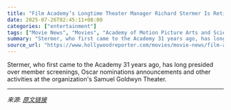 ```yaml
---
title: "Film Academy’s Longtime Theater Manager Richard Stermer Is Retiring (Exclusive)"
date: 2025-07-26T02:45:11+08:00
categories: ["entertainment"]
tags: ["Movie News", "Movies", "Academy of Motion Picture Arts and Sciences", "Richard Stermer"]
summary: "Stermer, who first came to the Academy 31 years ago, has long presided over member screenings, Oscar nominations announcements and other activities at the organization's Samuel Goldwyn Theater."
source_url: "https://www.hollywoodreporter.com/movies/movie-news/film-academy-theater-manager-richard-stermer-retiring-1236329348/"
---
```


Stermer, who first came to the Academy 31 years ago, has long presided over member screenings, Oscar nominations announcements and other activities at the organization's Samuel Goldwyn Theater.

---

*来源: [原文链接](https://www.hollywoodreporter.com/movies/movie-news/film-academy-theater-manager-richard-stermer-retiring-1236329348/)*
